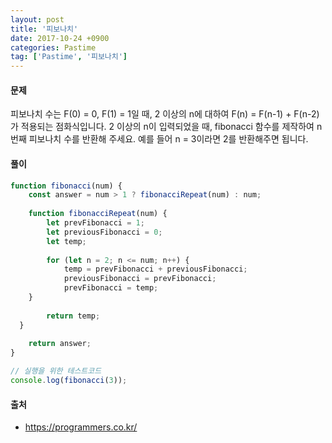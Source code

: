 ```yaml
---
layout: post
title: '피보나치'
date: 2017-10-24 +0900
categories: Pastime
tag: ['Pastime', '피보나치']
---
```


#### 문제

피보나치 수는 F(0) = 0, F(1) = 1일 때, 2 이상의 n에 대하여 F(n) = F(n-1) + F(n-2) 가 적용되는 점화식입니다. 2 이상의 n이 입력되었을 때, fibonacci 함수를 제작하여 n번째 피보나치 수를 반환해 주세요. 예를 들어 n = 3이라면 2를 반환해주면 됩니다.

#### 풀이

```javascript
function fibonacci(num) {
	const answer = num > 1 ? fibonacciRepeat(num) : num;
	
	function fibonacciRepeat(num) {
		let prevFibonacci = 1;
		let previousFibonacci = 0;
		let temp;
		
		for (let n = 2; n <= num; n++) {
			temp = prevFibonacci + previousFibonacci;
			previousFibonacci = prevFibonacci;
			prevFibonacci = temp;
    }
    
		return temp;
  }
  
	return answer;
}
```
```javascript
// 실행을 위한 테스트코드
console.log(fibonacci(3));
```

#### 출처
- <https://programmers.co.kr/>